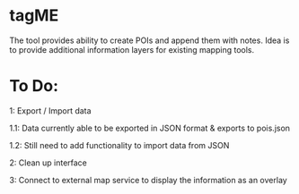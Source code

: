 # tagME
The tool provides ability to create POIs and append them with notes. Idea is to provide additional information layers for existing mapping tools.






# To Do:

1: Export  / Import data

1.1: Data currently able to be exported in JSON format & exports to pois.json

1.2: Still need to add functionality to import data from JSON

2: Clean up interface

3: Connect to external map service to display the information as an overlay
